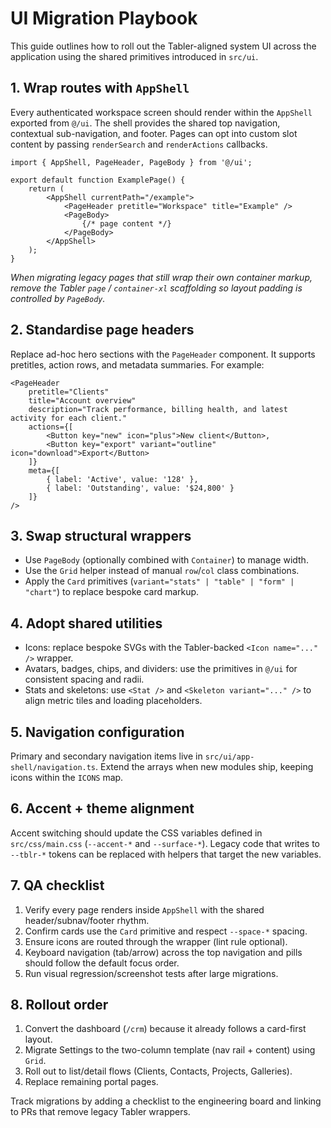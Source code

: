# UI Migration Playbook

This guide outlines how to roll out the Tabler-aligned system UI across the application using the shared primitives introduced in `src/ui`.

## 1. Wrap routes with `AppShell`

Every authenticated workspace screen should render within the `AppShell` exported from `@/ui`. The shell provides the shared top navigation, contextual sub-navigation, and footer. Pages can opt into custom slot content by passing `renderSearch` and `renderActions` callbacks.

```tsx
import { AppShell, PageHeader, PageBody } from '@/ui';

export default function ExamplePage() {
    return (
        <AppShell currentPath="/example">
            <PageHeader pretitle="Workspace" title="Example" />
            <PageBody>
                {/* page content */}
            </PageBody>
        </AppShell>
    );
}
```

*When migrating legacy pages that still wrap their own container markup, remove the Tabler `page` / `container-xl` scaffolding so layout padding is controlled by `PageBody`.*

## 2. Standardise page headers

Replace ad-hoc hero sections with the `PageHeader` component. It supports pretitles, action rows, and metadata summaries. For example:

```tsx
<PageHeader
    pretitle="Clients"
    title="Account overview"
    description="Track performance, billing health, and latest activity for each client."
    actions={[
        <Button key="new" icon="plus">New client</Button>,
        <Button key="export" variant="outline" icon="download">Export</Button>
    ]}
    meta={[
        { label: 'Active', value: '128' },
        { label: 'Outstanding', value: '$24,800' }
    ]}
/>
```

## 3. Swap structural wrappers

* Use `PageBody` (optionally combined with `Container`) to manage width.
* Use the `Grid` helper instead of manual `row`/`col` class combinations.
* Apply the `Card` primitives (`variant="stats" | "table" | "form" | "chart"`) to replace bespoke card markup.

## 4. Adopt shared utilities

* Icons: replace bespoke SVGs with the Tabler-backed `<Icon name="..." />` wrapper.
* Avatars, badges, chips, and dividers: use the primitives in `@/ui` for consistent spacing and radii.
* Stats and skeletons: use `<Stat />` and `<Skeleton variant="..." />` to align metric tiles and loading placeholders.

## 5. Navigation configuration

Primary and secondary navigation items live in `src/ui/app-shell/navigation.ts`. Extend the arrays when new modules ship, keeping icons within the `ICONS` map.

## 6. Accent + theme alignment

Accent switching should update the CSS variables defined in `src/css/main.css` (`--accent-*` and `--surface-*`). Legacy code that writes to `--tblr-*` tokens can be replaced with helpers that target the new variables.

## 7. QA checklist

1. Verify every page renders inside `AppShell` with the shared header/subnav/footer rhythm.
2. Confirm cards use the `Card` primitive and respect `--space-*` spacing.
3. Ensure icons are routed through the wrapper (lint rule optional).
4. Keyboard navigation (tab/arrow) across the top navigation and pills should follow the default focus order.
5. Run visual regression/screenshot tests after large migrations.

## 8. Rollout order

1. Convert the dashboard (`/crm`) because it already follows a card-first layout.
2. Migrate Settings to the two-column template (nav rail + content) using `Grid`.
3. Roll out to list/detail flows (Clients, Contacts, Projects, Galleries).
4. Replace remaining portal pages.

Track migrations by adding a checklist to the engineering board and linking to PRs that remove legacy Tabler wrappers.
